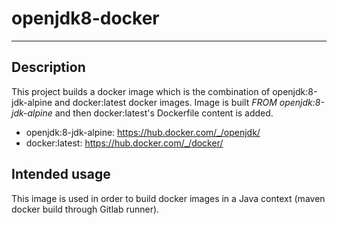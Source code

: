 # openjdk8-docker
---

## Description
This project builds a docker image which is the combination of openjdk:8-jdk-alpine and docker:latest docker images.
Image is built _FROM openjdk:8-jdk-alpine_ and then docker:latest's Dockerfile content is added.
 - openjdk:8-jdk-alpine: https://hub.docker.com/_/openjdk/
 - docker:latest: https://hub.docker.com/_/docker/


## Intended usage
This image is used in order to build docker images in a Java context (maven docker build through Gitlab runner).